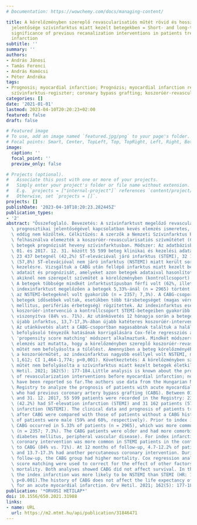 ```yaml
---
# Documentation: https://wowchemy.com/docs/managing-content/

title: A kórelőzményben szereplő revascularisatiós műtét rövid és hosszú távú prognosztikai
  jelentősége szívinfarktus miatt kezelt betegekben = Short- and long-term prognostic
  significance of previous recanalization interventions in patients treated for myocardial
  infarction
subtitle: ''
summary: ''
authors:
- András Jánosi
- Tamás Ferenci
- András Komócsi
- Péter Andréka
tags:
- Prognosis; myocardial infarction; Prognózis; myocardial infarction registry; szívinfarktus;
  szívinfarktus-regiszter; coronary bypass grafting; koszorúér-revascularisatiós műtét
categories: []
date: '2021-01-01'
lastmod: 2023-04-10T20:20:23+02:00
featured: false
draft: false

# Featured image
# To use, add an image named `featured.jpg/png` to your page's folder.
# Focal points: Smart, Center, TopLeft, Top, TopRight, Left, Right, BottomLeft, Bottom, BottomRight.
image:
  caption: ''
  focal_point: ''
  preview_only: false

# Projects (optional).
#   Associate this post with one or more of your projects.
#   Simply enter your project's folder or file name without extension.
#   E.g. `projects = ["internal-project"]` references `content/project/deep-learning/index.md`.
#   Otherwise, set `projects = []`.
projects: []
publishDate: '2023-04-10T18:20:23.282445Z'
publication_types:
- '2'
abstract: "Összefoglaló. Bevezetés: A szívinfarktust megelőző revascularisatiós beavatkozások\
  \ prognosztikai jelentőségével kapcsolatban kevés elemzés ismeretes, hazai adatokat\
  \ eddig nem közöltek. Célkitűzés: A szerzők a Nemzeti Szívinfarktus Regiszter adatait\
  \ felhasználva elemezték a koszorúér-revascularisatiós szívműtétet (CABG) túlélt\
  \ betegek prognózisát heveny szívinfarktusban. Módszer: Az adatbázisban 2014. 01.\
  \ 01. és 2017. 12. 31. között 55 599 beteg klinikai és kezelési adatait rögzítették:\
  \ 23 437 betegnél (42,2%) ST-elevációval járó infarktus (STEMI), 32 162 betegnél\
  \ (57,8%) ST-elevációval nem járó infarktus (NSTEMI) miatt került sor a kórházi\
  \ kezelésre. Vizsgáltuk a CABG után fellépő infarktus miatt kezelt betegek klinikai\
  \ adatait és prognózisát, amelyeket azon betegek adataival hasonlítottunk össze,\
  \ akiknél nem szerepelt szívműtét a kórelőzményben (kontrollcsoport). Eredmények:\
  \ A betegek többsége mindkét infarktustípusban férfi volt (62%, illetve 59%). Az\
  \ indexinfarktust megelőzően a betegek 5,33%-ánál (n = 2965) történt CABG, amely\
  \ az NSTEMI-betegeknél volt gyakoribb (n = 2357; 7,3%). A CABG-csoportba tartozó\
  \ betegek idősebbek voltak, esetükben több társbetegséget (magas vérnyomás, diabetes\
  \ mellitus, perifériás érbetegség) rögzítettek. Az indexinfarktus esetén a katéteres\
  \ koszorúér-intervenció a kontrollcsoport STEMI-betegeiben gyakoribb volt a CABG-csoporthoz\
  \ viszonyítva (84% vs. 71%). Az utánkövetés 12 hónapja során a betegek 4,7-12,2%-ában\
  \ újabb infarktus, 13,7-17,3%-ában újabb katéteres koszorúér-intervenció történt.\
  \ Az utánkövetés alatt a CABG-csoportban magasabbnak találtuk a halálozást. A halálozást\
  \ befolyásoló tényezők hatásának korrigálására Cox-féle regressziós analízist, illetve\
  \ 'propensity score matching' módszert alkalmaztunk. Mindkét módszerrel történt\
  \ elemzés azt mutatta, hogy a kórelőzményben szereplő koszorúér-revascularisatiós\
  \ műtét nem befolyásolta a túlélést. Amennyiben a beteg kórelőzményében szerepelt\
  \ a koszorúérműtét, az indexinfarktus nagyobb eséllyel volt NSTEMI, mint STEMI (HR:\
  \ 1,612; CI 1,464-1,774; p<0,001). Következtetés: A kórelőzményben szereplő koszorúér-revascularisatiós\
  \ műtét nem befolyásolta a szívinfarktus miatt kezelt betegek életkilátásait. Orv\
  \ Hetil. 2021; 162(5): 177-184.Little analysis is known about the prognostic significance\
  \ of revascularization interventions before myocardial infarction; no domestic data\
  \ have been reported so far.The authors use data from the Hungarian Myocardial Infarction\
  \ Registry to analyze the prognosis of patients with acute myocardial infarction\
  \ who had previous coronary artery bypass grafting (CABG). Between 01. 01. 2014.\
  \ and 31. 12. 2017, 55 599 patients were recorded in the Registry: 23 437 patients\
  \ (42.2%) had ST-elevation infarction (STEMI) and 31 162 patients (57.8%) had non-ST-elevation\
  \ infarction (NSTEMI). The clinical data and prognosis of patients treated for infarction\
  \ after CABG were compared with those of patients without a CABG history.The majority\
  \ of patients were male (59% and 60%, respectively). Prior to index infarction,\
  \ CABG occurred in 5.33% of patients (n = 2965), which was more common in NSTEMI\
  \ (n = 2357; 7.3%). The CABG patients were older and had more comorbidities (hypertension,\
  \ diabetes mellitus, peripheral vascular disease). For index infarction, percutaneous\
  \ coronary intervention was more common in STEMI patients in the control group compared\
  \ to CABG (84% vs. 71%). At 12 months of follow-up, 4.7-12.2% of patients had reinfarction,\
  \ and 13.7-17.3% had another percutaneous coronary intervention. During the full\
  \ follow-up, the CABG group had higher mortality. Cox regression analysis and propensity\
  \ score matching were used to correct for the effect of other factors influencing\
  \ mortality. Both analyses showed CABG did not affect survival. In the CABG group,\
  \ the index infarction was more likely to be NSTEMI than STEMI (HR: 1.612; CI 1.464-1.774;\
  \ p<0.001).The history of CABG does not affect the life expectancy of patients treated\
  \ for an acute myocardial infarction. Orv Hetil. 2021; 162(5): 177-184."
publication: '*ORVOSI HETILAP*'
doi: 10.1556/650.2021.31988
links:
- name: URL
  url: https://m2.mtmt.hu/api/publication/31846471
---
```

